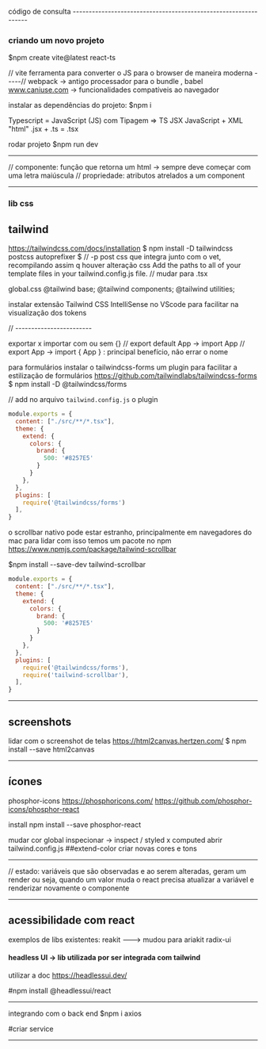código de consulta ----------------------------------------------------------------

### criando um novo projeto 
$npm create vite@latest
react-ts

// vite ferramenta para converter o JS para o browser de maneira moderna 
-----// webpack -> antigo processador para o bundle , babel
www.caniuse.com -> funcionalidades compatíveis ao navegador



instalar as dependências do projeto:
$npm i 

Typescript = JavaScript (JS) com Tipagem => TS
JSX JavaScript + XML "html" 
.jsx + .ts = .tsx


rodar projeto
$npm run dev

---------------------------------------------------------------------------------


// componente: função que retorna um html -> sempre deve começar com uma letra maiúscula 
// propriedade: atributos atrelados a um component 



---------

### lib css
## tailwind
https://tailwindcss.com/docs/installation
$ npm install -D tailwindcss postcss autoprefixer
$ 
// -p post css que integra junto com o vet, recompilando assim q houver alteração css
Add the paths to all of your template files in your tailwind.config.js file.
// mudar para .tsx

global.css
@tailwind base;
@tailwind components;
@tailwind utilities;

instalar extensão Tailwind CSS IntelliSense no VScode para facilitar na visualização dos tokens

// ------------------------

exportar x importar com ou sem {} 
// export default App  -> import App
// export App -> import { App } : principal benefício, não errar o nome


para formulários instalar o tailwindcss-forms um plugin para facilitar a estilização de formulários 
https://github.com/tailwindlabs/tailwindcss-forms
$ npm install -D @tailwindcss/forms

// add no arquivo `tailwind.config.js`  o plugin

```js
module.exports = {
  content: ["./src/**/*.tsx"],
  theme: {
    extend: {
      colors: {
        brand: {
          500: '#8257E5'
        }
      }
    },
  },
  plugins: [
    require('@tailwindcss/forms')
  ],
}
```

o scrollbar nativo pode estar estranho, principalmente em navegadores do mac
para lidar com isso temos um pacote no npm
https://www.npmjs.com/package/tailwind-scrollbar

$npm install --save-dev tailwind-scrollbar
```js
module.exports = {
  content: ["./src/**/*.tsx"],
  theme: {
    extend: {
      colors: {
        brand: {
          500: '#8257E5'
        }
      }
    },
  },
  plugins: [
    require('@tailwindcss/forms'),
    require('tailwind-scrollbar'),
  ],
}
```

------------
## screenshots

lidar com o screenshot de telas
https://html2canvas.hertzen.com/
$ npm install --save html2canvas


-------------
## ícones

phosphor-icons
https://phosphoricons.com/
https://github.com/phosphor-icons/phosphor-react

install
npm install --save phosphor-react

mudar cor global 
inspecionar -> inspect / styled x computed 
abrir tailwind.config.js
##extend-color criar novas cores e tons


----------------------------------------------

// estado: variáveis que são observadas e ao serem alteradas, geram um render
ou seja, quando um valor muda o react precisa atualizar a variável e renderizar novamente o componente 



--------------------------------
## acessibilidade com react

exemplos de libs existentes:
reakit ---> mudou para ariakit
radix-ui 

#### headless UI -> lib utilizada por ser integrada com tailwind
utilizar a doc https://headlessui.dev/

#npm install @headlessui/react

------------------------

integrando com o back end
$npm i axios

#criar service

----------